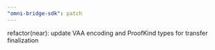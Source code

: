 ```yaml
---
"omni-bridge-sdk": patch
---
```


refactor(near): update VAA encoding and ProofKind types for transfer finalization

